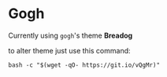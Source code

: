 # Gogh

Currently using `gogh`'s theme **Breadog**

to alter theme just use this command:

	bash -c "$(wget -qO- https://git.io/vQgMr)"

